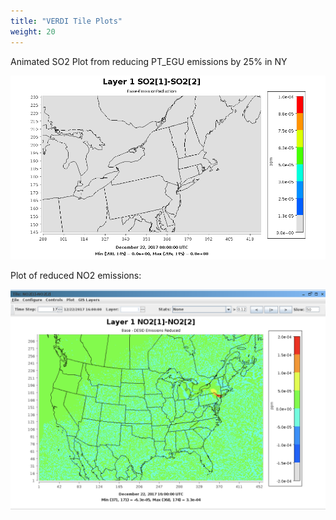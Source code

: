 ```yaml
---
title: "VERDI Tile Plots"
weight: 20
---
```


Animated SO2 Plot from reducing PT_EGU emissions by 25% in NY

![reduced emissions vis](/static/images/6-verdi-SO2_CONC_PT_EGU_EMIS_REDUCED_25.gif)

Plot of reduced NO2 emissions:

![reduced no2 emissionsvis](/static/images/6-verdi-no2_base-desid.png)
